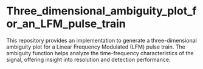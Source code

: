 # Three_dimensional_ambiguity_plot_for_an_LFM_pulse_train
This repository provides an implementation to generate a three-dimensional ambiguity plot for a Linear Frequency Modulated (LFM) pulse train. The ambiguity function helps analyze the time-frequency characteristics of the signal, offering insight into resolution and detection performance.

